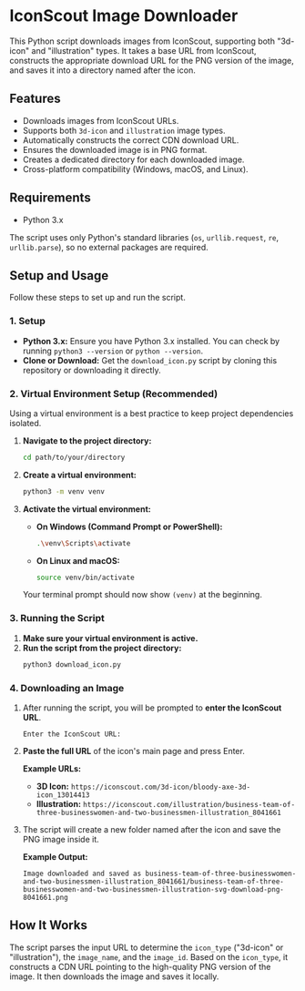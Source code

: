 # IconScout Image Downloader

This Python script downloads images from IconScout, supporting both "3d-icon" and "illustration" types. It takes a base URL from IconScout, constructs the appropriate download URL for the PNG version of the image, and saves it into a directory named after the icon.

## Features

-   Downloads images from IconScout URLs.
-   Supports both `3d-icon` and `illustration` image types.
-   Automatically constructs the correct CDN download URL.
-   Ensures the downloaded image is in PNG format.
-   Creates a dedicated directory for each downloaded image.
-   Cross-platform compatibility (Windows, macOS, and Linux).

## Requirements

-   Python 3.x

The script uses only Python's standard libraries (`os`, `urllib.request`, `re`, `urllib.parse`), so no external packages are required.

## Setup and Usage

Follow these steps to set up and run the script.

### 1. Setup

-   **Python 3.x:** Ensure you have Python 3.x installed. You can check by running `python3 --version` or `python --version`.
-   **Clone or Download:** Get the `download_icon.py` script by cloning this repository or downloading it directly.

### 2. Virtual Environment Setup (Recommended)

Using a virtual environment is a best practice to keep project dependencies isolated.

1.  **Navigate to the project directory:**
    ```bash
    cd path/to/your/directory
    ```

2.  **Create a virtual environment:**
    ```bash
    python3 -m venv venv
    ```

3.  **Activate the virtual environment:**

    -   **On Windows (Command Prompt or PowerShell):**
        ```bash
        .\venv\Scripts\activate
        ```

    -   **On Linux and macOS:**
        ```bash
        source venv/bin/activate
        ```

    Your terminal prompt should now show `(venv)` at the beginning.

### 3. Running the Script

1.  **Make sure your virtual environment is active.**
2.  **Run the script from the project directory:**
    ```bash
    python3 download_icon.py
    ```

### 4. Downloading an Image

1.  After running the script, you will be prompted to **enter the IconScout URL**.
    ```
    Enter the IconScout URL:
    ```
2.  **Paste the full URL** of the icon's main page and press Enter.

    **Example URLs:**
    -   **3D Icon:** `https://iconscout.com/3d-icon/bloody-axe-3d-icon_13014413`
    -   **Illustration:** `https://iconscout.com/illustration/business-team-of-three-businesswomen-and-two-businessmen-illustration_8041661`

3.  The script will create a new folder named after the icon and save the PNG image inside it.

    **Example Output:**
    ```
    Image downloaded and saved as business-team-of-three-businesswomen-and-two-businessmen-illustration_8041661/business-team-of-three-businesswomen-and-two-businessmen-illustration-svg-download-png-8041661.png
    ```

## How It Works

The script parses the input URL to determine the `icon_type` ("3d-icon" or "illustration"), the `image_name`, and the `image_id`. Based on the `icon_type`, it constructs a CDN URL pointing to the high-quality PNG version of the image. It then downloads the image and saves it locally.